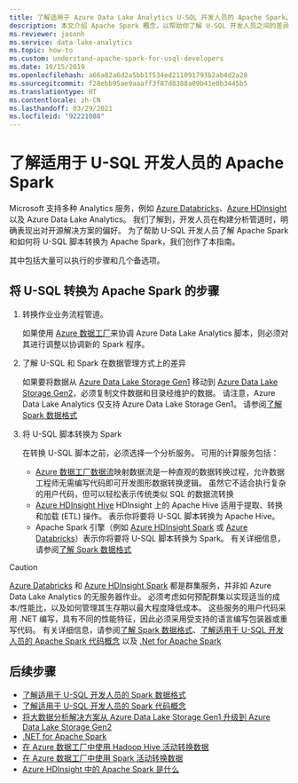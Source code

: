 ```yaml
---
title: 了解适用于 Azure Data Lake Analytics U-SQL 开发人员的 Apache Spark。
description: 本文介绍 Apache Spark 概念，以帮助你了解 U-SQL 开发人员之间的差异。
ms.reviewer: jasonh
ms.service: data-lake-analytics
ms.topic: how-to
ms.custom: understand-apache-spark-for-usql-developers
ms.date: 10/15/2019
ms.openlocfilehash: a66a82a6d2a5bb1f534ed211091793b2ab4d2a28
ms.sourcegitcommit: f28ebb95ae9aaaff3f87d8388a09b41e0b3445b5
ms.translationtype: HT
ms.contentlocale: zh-CN
ms.lasthandoff: 03/29/2021
ms.locfileid: "92221088"
---
```

# <a name="understand-apache-spark-for-u-sql-developers"></a>了解适用于 U-SQL 开发人员的 Apache Spark

Microsoft 支持多种 Analytics 服务，例如 [Azure Databricks](/azure/databricks/scenarios/what-is-azure-databricks)、[Azure HDInsight](../hdinsight/hdinsight-overview.md) 以及 Azure Data Lake Analytics。 我们了解到，开发人员在构建分析管道时，明确表现出对开源解决方案的偏好。 为了帮助 U-SQL 开发人员了解 Apache Spark 和如何将 U-SQL 脚本转换为 Apache Spark，我们创作了本指南。

其中包括大量可以执行的步骤和几个备选项。

## <a name="steps-to-transform-u-sql-to-apache-spark"></a>将 U-SQL 转换为 Apache Spark 的步骤

1. 转换作业业务流程管道。

   如果使用 [Azure 数据工厂](../data-factory/introduction.md)来协调 Azure Data Lake Analytics 脚本，则必须对其进行调整以协调新的 Spark 程序。
2. 了解 U-SQL 和 Spark 在数据管理方式上的差异

   如果要将数据从 [Azure Data Lake Storage Gen1](../data-lake-store/data-lake-store-overview.md) 移动到 [Azure Data Lake Storage Gen2](../storage/blobs/data-lake-storage-introduction.md)，必须复制文件数据和目录经维护的数据。 请注意，Azure Data Lake Analytics 仅支持 Azure Data Lake Storage Gen1。 请参阅[了解 Spark 数据格式](understand-spark-data-formats.md)
3. 将 U-SQL 脚本转换为 Spark

   在转换 U-SQL 脚本之前，必须选择一个分析服务。 可用的计算服务包括：
      - [Azure 数据工厂数据流](../data-factory/concepts-data-flow-overview.md)映射数据流是一种直观的数据转换过程，允许数据工程师无需编写代码即可开发图形数据转换逻辑。 虽然它不适合执行复杂的用户代码，但可以轻松表示传统类似 SQL 的数据流转换
      - [Azure HDInsight Hive](../hdinsight/hadoop/apache-hadoop-using-apache-hive-as-an-etl-tool.md) HDInsight 上的 Apache Hive 适用于提取、转换和加载 (ETL) 操作。 表示你将要将 U-SQL 脚本转换为 Apache Hive。
      - Apache Spark 引擎（例如 [Azure HDInsight Spark](../hdinsight/spark/apache-spark-overview.md) 或 [Azure Databricks](/azure/databricks/scenarios/what-is-azure-databricks)）表示你将要将 U-SQL 脚本转换为 Spark。 有关详细信息，请参阅[了解 Spark 数据格式](understand-spark-data-formats.md)

> [!CAUTION]
> [Azure Databricks](/azure/databricks/scenarios/what-is-azure-databricks) 和 [Azure HDInsight Spark](../hdinsight/spark/apache-spark-overview.md) 都是群集服务，并非如 Azure Data Lake Analytics 的无服务器作业。 必须考虑如何预配群集以实现适当的成本/性能比，以及如何管理其生存期以最大程度降低成本。 这些服务的用户代码采用 .NET 编写，具有不同的性能特征，因此必须采用受支持的语言编写包装器或重写代码。 有关详细信息，请参阅[了解 Spark 数据格式](understand-spark-data-formats.md)、[了解适用于 U-SQL 开发人员的 Apache Spark 代码概念](understand-spark-code-concepts.md) 以及 [.Net for Apache Spark](https://dotnet.microsoft.com/apps/data/spark)

## <a name="next-steps"></a>后续步骤

- [了解适用于 U-SQL 开发人员的 Spark 数据格式](understand-spark-data-formats.md)
- [了解适用于 U-SQL 开发人员的 Spark 代码概念](understand-spark-code-concepts.md)
- [将大数据分析解决方案从 Azure Data Lake Storage Gen1 升级到 Azure Data Lake Storage Gen2](../storage/blobs/data-lake-storage-migrate-gen1-to-gen2.md)
- [.NET for Apache Spark](/dotnet/spark/what-is-apache-spark-dotnet)
- [在 Azure 数据工厂中使用 Hadoop Hive 活动转换数据](../data-factory/transform-data-using-hadoop-hive.md)
- [在 Azure 数据工厂中使用 Spark 活动转换数据](../data-factory/transform-data-using-spark.md)
- [Azure HDInsight 中的 Apache Spark 是什么](../hdinsight/spark/apache-spark-overview.md)